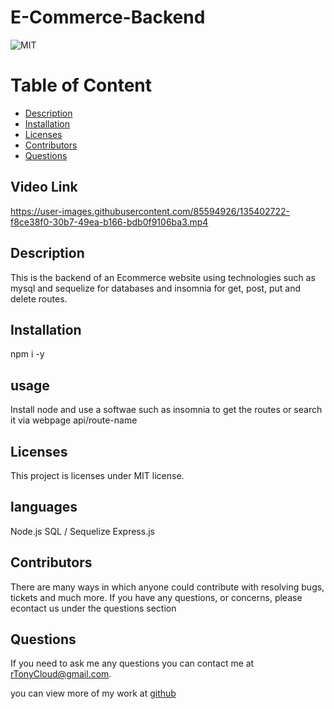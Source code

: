 # E-Commerce-Backend
  ![MIT](https://img.shields.io/badge/license-MIT-blue.svg)


# Table of Content
* [Description](#description)
* [Installation](#installation)
* [Licenses](#licenses)
* [Contributors](#contributors)
* [Questions](#questions)

## Video Link
https://user-images.githubusercontent.com/85594926/135402722-f8ce38f0-30b7-49ea-b166-bdb0f9106ba3.mp4


## Description 
This is the backend of an Ecommerce website using technologies such as  mysql and sequelize for databases and insomnia for get, post, put and delete routes.

## Installation
npm i -y

## usage
Install node and use a softwae such as insomnia to get the routes or search it via webpage api/route-name

## Licenses  
  This project is licenses under MIT license.


## languages
Node.js
SQL / Sequelize
Express.js

## Contributors
There are many ways in which anyone could contribute with resolving bugs, tickets and much more. If you have any questions, or concerns, please econtact us under the questions section

## Questions
If you need to ask me any questions you can contact me at rTonyCloud@gmail.com.

 you can view more of my work at [github](https://github.com/rTonyCloud)
